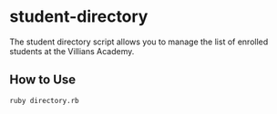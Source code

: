 # student-directory

The student directory script allows you to manage the list of enrolled students at the Villians Academy. 

## How to Use 

```shell 
ruby directory.rb
```
